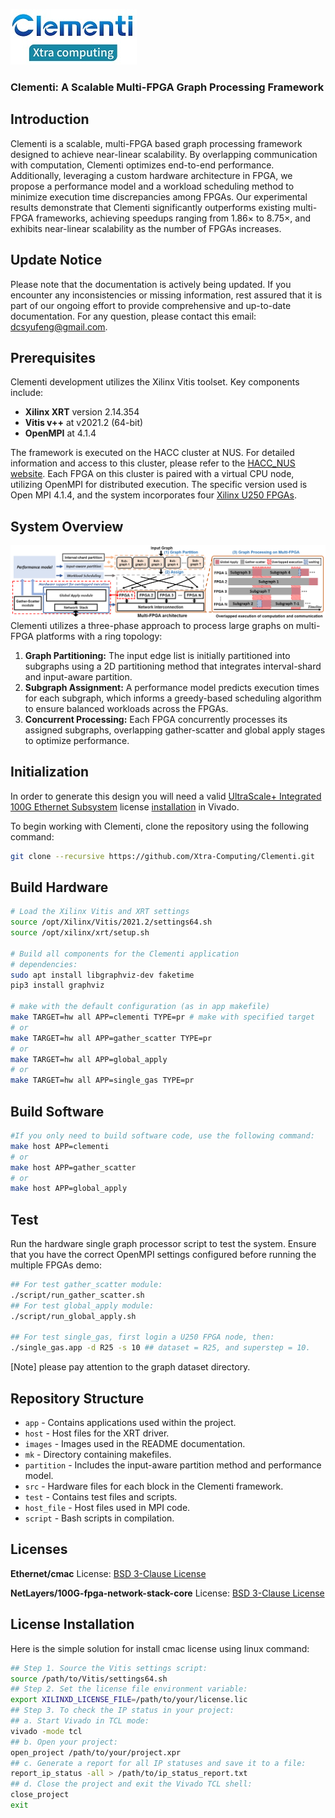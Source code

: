 ![](images/Clementi_logo.png)
### Clementi: A Scalable Multi-FPGA Graph Processing Framework

## Introduction
Clementi is a scalable, multi-FPGA based graph processing framework designed to achieve near-linear scalability. By overlapping communication with computation, Clementi optimizes end-to-end performance. Additionally, leveraging a custom hardware architecture in FPGA, we propose a performance model and a workload scheduling method to minimize execution time discrepancies among FPGAs. Our experimental results demonstrate that Clementi significantly outperforms existing multi-FPGA frameworks, achieving speedups ranging from 1.86× to 8.75×, and exhibits near-linear scalability as the number of FPGAs increases.

## Update Notice

Please note that the documentation is actively being updated. If you encounter any inconsistencies or missing information, rest assured that it is part of our ongoing effort to provide comprehensive and up-to-date documentation. For any question, please contact this email: dcsyufeng@gmail.com.

## Prerequisites
Clementi development utilizes the Xilinx Vitis toolset. Key components include:
- **Xilinx XRT** version 2.14.354
- **Vitis v++** at v2021.2 (64-bit)
- **OpenMPI** at 4.1.4

The framework is executed on the HACC cluster at NUS. For detailed information and access to this cluster, please refer to the [HACC_NUS website](https://xacchead.d2.comp.nus.edu.sg/). Each FPGA on this cluster is paired with a virtual CPU node, utilizing OpenMPI for distributed execution. The specific version used is Open MPI 4.1.4, and the system incorporates four [Xilinx U250 FPGAs](https://docs.amd.com/r/en-US/ug1120-alveo-platforms/U200-Gen3x16-XDMA-base_2-Platform).

## System Overview
![Clementi Overview](images/Clementi_overview.png)
Clementi utilizes a three-phase approach to process large graphs on multi-FPGA platforms with a ring topology:
1. **Graph Partitioning:** The input edge list is initially partitioned into subgraphs using a 2D partitioning method that integrates interval-shard and input-aware partition.
2. **Subgraph Assignment:** A performance model predicts execution times for each subgraph, which informs a greedy-based scheduling algorithm to ensure balanced workloads across the FPGAs.
3. **Concurrent Processing:** Each FPGA concurrently processes its assigned subgraphs, overlapping gather-scatter and global apply stages to optimize performance.

## Initialization
In order to generate this design you will need a valid [UltraScale+ Integrated 100G Ethernet Subsystem](https://www.xilinx.com/products/intellectual-property/cmac_usplus.html) license [installation](#Licence-Installation) in Vivado. 

To begin working with Clementi, clone the repository using the following command:
```bash
git clone --recursive https://github.com/Xtra-Computing/Clementi.git
```
## Build Hardware
```bash
# Load the Xilinx Vitis and XRT settings
source /opt/Xilinx/Vitis/2021.2/settings64.sh
source /opt/xilinx/xrt/setup.sh

# Build all components for the Clementi application
# dependencies:
sudo apt install libgraphviz-dev faketime
pip3 install graphviz

# make with the default configuration (as in app makefile)
make TARGET=hw all APP=clementi TYPE=pr # make with specified target
# or 
make TARGET=hw all APP=gather_scatter TYPE=pr
# or
make TARGET=hw all APP=global_apply
# or
make TARGET=hw all APP=single_gas TYPE=pr
```

## Build Software
```bash
#If you only need to build software code, use the following command:
make host APP=clementi
# or 
make host APP=gather_scatter
# or
make host APP=global_apply
```

## Test
Run the hardware single graph processor script to test the system. Ensure that you have the correct OpenMPI settings configured before running the multiple FPGAs demo:
```bash
## For test gather_scatter module:
./script/run_gather_scatter.sh
## For test global_apply module:
./script/run_global_apply.sh

## For test single_gas, first login a U250 FPGA node, then:
./single_gas.app -d R25 -s 10 ## dataset = R25, and superstep = 10.
```
[Note] please pay attention to the graph dataset directory.

## Repository Structure

- `app` - Contains applications used within the project.
- `host` - Host files for the XRT driver.
- `images` - Images used in the README documentation.
- `mk` - Directory containing makefiles.
- `partition` - Includes the input-aware partition method and performance model.
- `src` - Hardware files for each block in the Clementi framework.
- `test` - Contains test files and scripts.
- `host_file` - Host files used in MPI code.
- `script` - Bash scripts in compilation.


## Licenses

**Ethernet/cmac** License: [BSD 3-Clause License](THIRD_PARTY_LIC.md)

**NetLayers/100G-fpga-network-stack-core** License: [BSD 3-Clause License](THIRD_PARTY_LIC.md)

## License Installation

Here is the simple solution for install cmac license using linux command:
```bash
## Step 1. Source the Vitis settings script:
source /path/to/Vitis/settings64.sh
## Step 2. Set the license file environment variable:
export XILINXD_LICENSE_FILE=/path/to/your/license.lic
## Step 3. To check the IP status in your project:
## a. Start Vivado in TCL mode:
vivado -mode tcl
## b. Open your project:
open_project /path/to/your/project.xpr
## c. Generate a report for all IP statuses and save it to a file:
report_ip_status -all > /path/to/ip_status_report.txt
## d. Close the project and exit the Vivado TCL shell:
close_project
exit
```